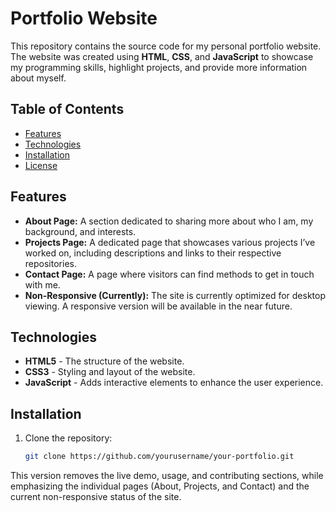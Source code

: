 # Portfolio Website

This repository contains the source code for my personal portfolio website. The website was created using **HTML**, **CSS**, and **JavaScript** to showcase my programming skills, highlight projects, and provide more information about myself.

## Table of Contents

- [Features](#features)
- [Technologies](#technologies)
- [Installation](#installation)
- [License](#license)

## Features

- **About Page:** A section dedicated to sharing more about who I am, my background, and interests.
- **Projects Page:** A dedicated page that showcases various projects I’ve worked on, including descriptions and links to their respective repositories.
- **Contact Page:** A page where visitors can find methods to get in touch with me.
- **Non-Responsive (Currently):** The site is currently optimized for desktop viewing. A responsive version will be available in the near future.

## Technologies

- **HTML5** - The structure of the website.
- **CSS3** - Styling and layout of the website.
- **JavaScript** - Adds interactive elements to enhance the user experience.

## Installation

1. Clone the repository:
   ```bash
   git clone https://github.com/yourusername/your-portfolio.git

This version removes the live demo, usage, and contributing sections, while emphasizing the individual pages (About, Projects, and Contact) and the current non-responsive status of the site.
